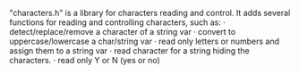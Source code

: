 "characters.h" is a library for characters reading and control. It adds several functions for reading and controlling characters, such as:
· detect/replace/remove a character of a string var
· convert to uppercase/lowercase a char/string var
· read only letters or numbers and assign them to a string var
· read character for a string hiding the characters.
· read only Y or N (yes or no)
